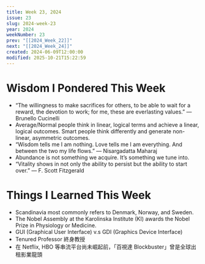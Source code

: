 ```yaml
---
title: Week 23, 2024
issue: 23
slug: 2024-week-23
year: 2024
weekNumber: 23
prev: "[[2024_Week_22]]"
next: "[[2024_Week_24]]"
created: 2024-06-09T12:00:00
modified: 2025-10-21T15:22:59
---
```


# Wisdom I Pondered This Week

* “The willingness to make sacrifices for others, to be able to wait for a reward, the devotion to work; for me, these are everlasting values.” — Brunello Cucinelli
* Average/Normal people think in linear, logical terms and achieve a linear, logical outcomes. Smart people think differently and generate non-linear, asymmetric outcomes.
* “Wisdom tells me I am nothing. Love tells me I am everything. And between the two my life flows.” — Nisargadatta Maharaj
* Abundance is not something we acquire. It’s something we tune into.
* “Vitality shows in not only the ability to persist but the ability to start over.” — F. Scott Fitzgerald

# Things I Learned This Week

* Scandinavia most commonly refers to Denmark, Norway, and Sweden.
* The Nobel Assembly at the Karolinska Institute (KI) awards the Nobel Prize in Physiology or Medicine.
* GUI (Graphical User Interface) v.s GDI (Graphics Device Interface)
* Tenured Professor 終身教授
* 在 Netflix, HBO 等串流平台尚未崛起前，「百視達 Blockbuster」曾是全球出租影業龍頭
